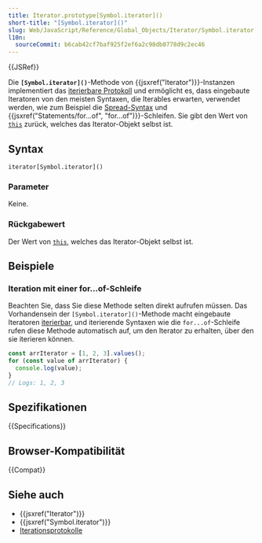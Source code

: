 ```yaml
---
title: Iterator.prototype[Symbol.iterator]()
short-title: "[Symbol.iterator]()"
slug: Web/JavaScript/Reference/Global_Objects/Iterator/Symbol.iterator
l10n:
  sourceCommit: b6cab42cf7baf925f2ef6a2c98db0778d9c2ec46
---
```


{{JSRef}}

Die **`[Symbol.iterator]()`**-Methode von {{jsxref("Iterator")}}-Instanzen implementiert das [iterierbare Protokoll](/de/docs/Web/JavaScript/Reference/Iteration_protocols) und ermöglicht es, dass eingebaute Iteratoren von den meisten Syntaxen, die Iterables erwarten, verwendet werden, wie zum Beispiel die [Spread-Syntax](/de/docs/Web/JavaScript/Reference/Operators/Spread_syntax) und {{jsxref("Statements/for...of", "for...of")}}-Schleifen. Sie gibt den Wert von [`this`](/de/docs/Web/JavaScript/Reference/Operators/this) zurück, welches das Iterator-Objekt selbst ist.

## Syntax

```js-nolint
iterator[Symbol.iterator]()
```

### Parameter

Keine.

### Rückgabewert

Der Wert von [`this`](/de/docs/Web/JavaScript/Reference/Operators/this), welches das Iterator-Objekt selbst ist.

## Beispiele

### Iteration mit einer for...of-Schleife

Beachten Sie, dass Sie diese Methode selten direkt aufrufen müssen. Das Vorhandensein der `[Symbol.iterator]()`-Methode macht eingebaute Iteratoren [iterierbar](/de/docs/Web/JavaScript/Reference/Iteration_protocols#the_iterable_protocol), und iterierende Syntaxen wie die `for...of`-Schleife rufen diese Methode automatisch auf, um den Iterator zu erhalten, über den sie iterieren können.

```js
const arrIterator = [1, 2, 3].values();
for (const value of arrIterator) {
  console.log(value);
}
// Logs: 1, 2, 3
```

## Spezifikationen

{{Specifications}}

## Browser-Kompatibilität

{{Compat}}

## Siehe auch

- {{jsxref("Iterator")}}
- {{jsxref("Symbol.iterator")}}
- [Iterationsprotokolle](/de/docs/Web/JavaScript/Reference/Iteration_protocols)
